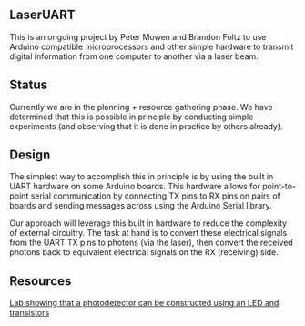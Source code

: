 LaserUART
---------

This is an ongoing project by Peter Mowen and Brandon Foltz to use Arduino compatible microprocessors and other simple hardware to transmit digital information from one computer to another via a laser beam.

Status
------

Currently we are in the planning + resource gathering phase. We have determined that this is possible in principle by conducting simple experiments (and observing that it is done in practice by others already). 

Design
------

The simplest way to accomplish this in principle is by using the built in UART hardware on some Arduino boards. This hardware allows for point-to-point serial communication by connecting TX pins to RX pins on pairs of boards and sending messages across using the Arduino Serial library.

Our approach will leverage this built in hardware to reduce the complexity of external circuitry. The task at hand is to convert these electrical signals from the UART TX pins to photons (via the laser), then convert the received photons back to equivalent electrical signals on the RX (receiving) side.  

Resources
---------

[Lab showing that a photodetector can be constructed using an LED and transistors](https://wiki.analog.com/university/courses/electronics/electronics-lab-led-sensor)

